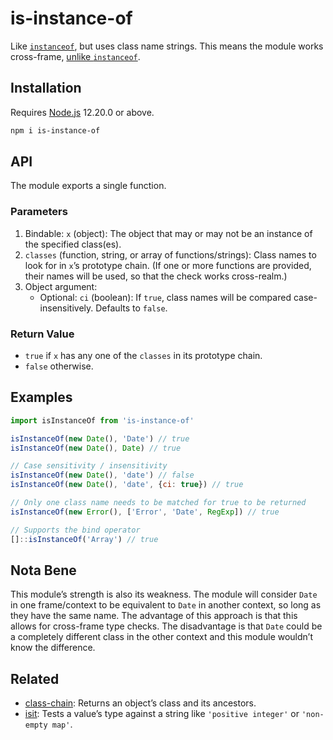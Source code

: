 # is-instance-of

Like [`instanceof`](https://developer.mozilla.org/en-US/docs/Web/JavaScript/Reference/Operators/instanceof), but uses class name strings. This means the module works cross-frame, [unlike `instanceof`](https://developer.mozilla.org/en-US/docs/Web/JavaScript/Reference/Operators/instanceof$revision/1351859#instanceof_and_multiple_context_%28e.g._frames_or_windows%29).

## Installation

Requires [Node.js](https://nodejs.org/) 12.20.0 or above.

```bash
npm i is-instance-of
```

## API

The module exports a single function.

### Parameters

1. Bindable: `x` (object): The object that may or may not be an instance of the specified class(es).
2. `classes` (function, string, or array of functions/strings): Class names to look for in `x`’s prototype chain. (If one or more functions are provided, their names will be used, so that the check works cross-realm.)
3. Object argument:
    * Optional: `ci` (boolean): If `true`, class names will be compared case-insensitively. Defaults to `false`.

### Return Value

* `true` if `x` has any one of the `classes` in its prototype chain.
* `false` otherwise.

## Examples

```javascript
import isInstanceOf from 'is-instance-of'

isInstanceOf(new Date(), 'Date') // true
isInstanceOf(new Date(), Date) // true

// Case sensitivity / insensitivity
isInstanceOf(new Date(), 'date') // false
isInstanceOf(new Date(), 'date', {ci: true}) // true

// Only one class name needs to be matched for true to be returned
isInstanceOf(new Error(), ['Error', 'Date', RegExp]) // true

// Supports the bind operator
[]::isInstanceOf('Array') // true
```

## Nota Bene

This module’s strength is also its weakness. The module will consider `Date` in one frame/context to be equivalent to `Date` in another context, so long as they have the same name. The advantage of this approach is that this allows for cross-frame type checks. The disadvantage is that `Date` could be a completely different class in the other context and this module wouldn’t know the difference.

## Related

* [class-chain](https://github.com/lamansky/class-chain): Returns an object’s class and its ancestors.
* [isit](https://github.com/lamansky/isit): Tests a value’s type against a string like `'positive integer'` or `'non-empty map'`.
